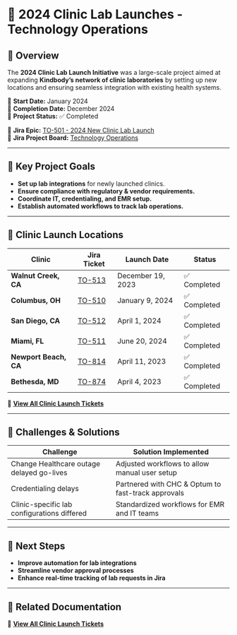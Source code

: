# 🏥 2024 Clinic Lab Launches - Technology Operations

## 📌 Overview
The **2024 Clinic Lab Launch Initiative** was a large-scale project aimed at expanding **Kindbody’s network of clinic laboratories** by setting up new locations and ensuring seamless integration with existing health systems.

📅 **Start Date:** January 2024  
📅 **Completion Date:** December 2024  
🎯 **Project Status:** ✅ Completed  

📂 **Jira Epic:** [TO-501 - 2024 New Clinic Lab Launch](https://kindbody.atlassian.net/browse/TO-501)  
📂 **Jira Project Board:** [Technology Operations](https://kindbody.atlassian.net/secure/BrowseProject.jspa?id=10043)  

---

## 🔹 **Key Project Goals**
- **Set up lab integrations** for newly launched clinics.
- **Ensure compliance with regulatory & vendor requirements.**
- **Coordinate IT, credentialing, and EMR setup.**
- **Establish automated workflows to track lab operations.**

---

## 🏥 **Clinic Launch Locations**
| **Clinic** | **Jira Ticket** | **Launch Date** | **Status** |
|-----------|---------------|--------------|-------------|
| **Walnut Creek, CA** | [TO-513](https://kindbody.atlassian.net/browse/TO-513) | December 19, 2023 | ✅ Completed |
| **Columbus, OH** | [TO-510](https://kindbody.atlassian.net/browse/TO-510) | January 9, 2024 | ✅ Completed |
| **San Diego, CA** | [TO-512](https://kindbody.atlassian.net/browse/TO-512) | April 1, 2024 | ✅ Completed |
| **Miami, FL** | [TO-511](https://kindbody.atlassian.net/browse/TO-511) | June 20, 2024 | ✅ Completed |
| **Newport Beach, CA** | [TO-814](https://kindbody.atlassian.net/browse/TO-814) | April 11, 2023 | ✅ Completed |
| **Bethesda, MD** | [TO-874](https://kindbody.atlassian.net/browse/TO-874) | April 4, 2023 | ✅ Completed |

📂 **[View All Clinic Launch Tickets](https://github.com/SoloBows/Technical-Documentation/tree/main/Jira-Projects/Technology-Operations/Clinic-Lab-Launches)**  

---

## 🔎 **Challenges & Solutions**
| **Challenge** | **Solution Implemented** |
|--------------|--------------------------|
| Change Healthcare outage delayed go-lives | Adjusted workflows to allow manual user setup |
| Credentialing delays | Partnered with CHC & Optum to fast-track approvals |
| Clinic-specific lab configurations differed | Standardized workflows for EMR and IT teams |

---

## 🚀 **Next Steps**
- **Improve automation for lab integrations**  
- **Streamline vendor approval processes**  
- **Enhance real-time tracking of lab requests in Jira**  

---

## 📂 **Related Documentation**
📂 **[View All Clinic Launch Tickets](https://github.com/SoloBows/Technical-Documentation/tree/main/Jira-Projects/Technology-Operations/Clinic-Lab-Launches)**  

